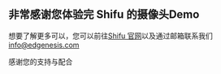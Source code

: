 ## 非常感谢您体验完 Shifu 的摄像头Demo

想要了解更多可以，您可以前往[Shifu 官网](https://shifu.dev)以及通过邮箱联系我们 [info@edgenesis.com](mailto:info@edgenesis.com)

感谢您的支持与配合
